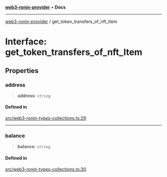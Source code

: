 [**web3-ronin-provider**](../README.md) • **Docs**

***

[web3-ronin-provider](../globals.md) / get\_token\_transfers\_of\_nft\_Item

# Interface: get\_token\_transfers\_of\_nft\_Item

## Properties

### address

> **address**: `string`

#### Defined in

[src/web3-ronin-types-collections.ts:29](https://github.com/chuacw/web3-ronin-provider/blob/8567186df7b9f3f4227fb3bd272cc98d63a4d447/src/web3-ronin-types-collections.ts#L29)

***

### balance

> **balance**: `string`

#### Defined in

[src/web3-ronin-types-collections.ts:30](https://github.com/chuacw/web3-ronin-provider/blob/8567186df7b9f3f4227fb3bd272cc98d63a4d447/src/web3-ronin-types-collections.ts#L30)
